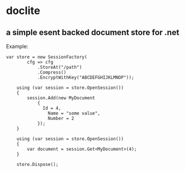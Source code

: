 doclite
=======

a simple esent backed document store for .net
---------------------------------------------

Example:

```
var store = new SessionFactory(
        cfg => cfg
            .StoreAt("/path")
            .Compress()
            .EncryptWithKey("ABCDEFGHIJKLMNOP"));

	using (var session = store.OpenSession())
	{
		session.Add(new MyDocument
			{ 
              Id = 4,
    			Name = "some value",
				Number = 2
			});	
	}

	using (var session = store.OpenSession())
	{
        var document = session.Get<MyDocument>(4);
    }

	store.Dispose();
```